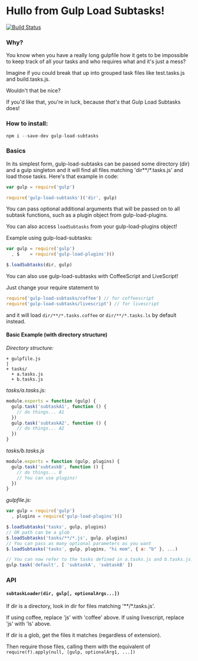 # Hullo from Gulp Load Subtasks!
[![Build Status](https://travis-ci.org/skorlir/gulp-load-subtasks.svg?branch=v1.0.0)](https://travis-ci.org/skorlir/gulp-load-subtasks)

### Why?

You know when you have a really long gulpfile how it gets to be impossible to
keep track of all your tasks and who requires what and it's just a mess?

Imagine if you could break that up into grouped task files like test.tasks.js
and build.tasks.js.

Wouldn't that be nice?

If you'd like that, you're in luck, because _that's_ that Gulp Load Subtasks
does!

### How to install:
```js
npm i --save-dev gulp-load-subtasks
```

### Basics

In its simplest form, gulp-load-subtasks can be passed some directory (dir) and a gulp singleton and it will find all files matching 'dir\*\*/\*.tasks.js' and load those tasks. Here's that example in code:

```js
var gulp = require('gulp')

require('gulp-load-subtasks')('dir', gulp)
```

You can pass optional additional arguments that will be passed on to all subtask functions,
such as a plugin object from gulp-load-plugins.

You can also access `loadSubtasks` from your gulp-load-plugins object!

Example using gulp-load-subtasks:

```js
var gulp = require('gulp')
  , $    = require('gulp-load-plugins')()

$.loadSubtasks(dir, gulp)
```

You can also use gulp-load-subtasks with CoffeeScript and LiveScript!

Just change your require statement to

```js
require('gulp-load-subtasks/coffee') // for coffeescript
require('gulp-load-subtasks/livescript') // for livescript
```

and it will load `dir/**/*.tasks.coffee` or `dir/**/*.tasks.ls` by default
instead.

#### Basic Example (with directory structure)

_Directory structure:_

```
+ gulpfile.js
|
+ tasks/
  + a.tasks.js
  + b.tasks.js
```

_tasks/a.tasks.js:_

```js
module.exports = function (gulp) {
  gulp.task('subtaskA1', function () {
    // do things... A1
  })
  gulp.task('subtaskA2', function () {
    // do things... A2
  })
}
```

_tasks/b.tasks.js_

```js
module.exports = function (gulp, plugins) {
  gulp.task('subtaskB', function () {
    // do things... B
    // You can use plugins!
  })
}
```

_gulpfile.js:_

```js
var gulp = require('gulp')
  , plugins = require('gulp-load-plugins')()

$.loadSubtasks('tasks', gulp, plugins)
// OR path can be a glob
$.loadSubtasks('tasks/**/*.js', gulp, plugins)
// You can pass as many optional parameters as you want
$.loadSubtasks('tasks', gulp, plugins, "hi mom", { a: "b" }, ...)

// You can now refer to the tasks defined in a.tasks.js and b.tasks.js!
gulp.task('default', [ 'subtaskA', 'subtaskB' ])
```

### API

#### `subtaskLoader(dir, gulp[, optionalArgs...])`

If dir is a directory, look in dir for files matching '\*\*/\*.tasks.js'.

If using coffee, replace 'js' with 'coffee' above.
If using livescript, replace 'js' with 'ls' above.

If dir is a glob, get the files it matches (regardless of extension).

Then require those files, calling them with the equivalent of `require(f).apply(null, [gulp, optionalArg1, ...])`

